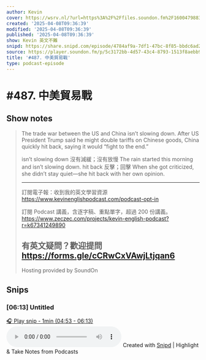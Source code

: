 ```yaml
---
author: Kevin
cover: https://wsrv.nl/?url=https%3A%2F%2Ffiles.soundon.fm%2F1600479883555-b45956e1-8edb-4bec-84f0-9d06a2dfce56.jpeg&w=200&h=200
created: '2025-04-08T09:36:39'
modified: '2025-04-08T09:36:39'
published: '2025-04-08T09:36:39'
show: Kevin 英文不難
snipd: https://share.snipd.com/episode/4784af9a-7df1-47bc-8f85-bbdc6ad23520
source: https://player.soundon.fm/p/5c3172bb-4d57-43c4-8793-1513f8aebb99/episodes/9ae2d58b-23cd-4526-9fbc-65fb694541b9
title: '#487. 中美貿易戰'
type: podcast-episode
---
```


# #487. 中美貿易戰
## Show notes
> The trade war between the US and China isn’t slowing down. After US President Trump said he might double tariffs on Chinese goods, China quickly hit back, saying it would “fight to the end.” 
> 
> isn’t slowing down 沒有減緩；沒有放慢 
> The rain started this morning and isn’t slowing down. 
> hit back 反擊；回擊 
> When she got criticized, she didn’t stay quiet—she hit back with her own opinion. 
> 
> 
> ---- 
> 訂閱電子報：收到我的英文學習資源 
> https://www.kevinenglishpodcast.com/podcast-opt-in  
> 
> 訂閱 Podcast 講義，含逐字稿、重點單字，超過 200 份講義。 
> https://www.zeczec.com/projects/kevin-english-podcast?r=k67341249890  
> 
> 有英文疑問？歡迎提問 
> https://forms.gle/cCRwCxVAwjLtjqan6  
> -- 
> Hosting provided by  SoundOn

## Snips
### [06:13] Untitled
[🎧 Play snip - 1min️ (04:53 - 06:13)](https://share.snipd.com/snip/1dd2d8e8-856e-4703-9f6c-7006e313bc49)
<audio controls> <source src="https://track.fstry.me/p/s2crt5rv/rss.soundon.fm/rssf/5c3172bb-4d57-43c4-8793-1513f8aebb99/feedurl/9ae2d58b-23cd-4526-9fbc-65fb694541b9/rssFileVip.mp3?timestamp=1744145872680#t=04:53,06:13"> </audio>
Created with [Snipd](https://www.snipd.com) | Highlight & Take Notes from Podcasts